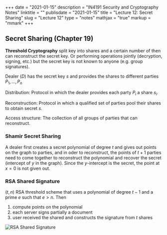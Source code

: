 +++
date = "2021-01-15"
description = "IN4191 Security and Cryptography Notes"
linktitle = ""
publisdate = "2021-01-15"
title = "Lecture 12: Secret Sharing"
slug = "Lecture 12"
type = "notes"
mathjax = "true"
markup = "mmark"
+++

## Secret Sharing (Chapter 19)

**Threshold Cryptography** split key into shares and a certain number of then can reconstruct the secret key. Or performing operations jointly (decryption, signing, etc.) but the secret key is not known to anyone (e.g. group signatures).

Dealer $(D)$ has the secret key $s$ and provides the shares to different parties $P_1,...,P_n$

Distribution: Protocol in which the dealer provides each party $P_i$ a share $s_i$.

Reconstruction: Protocol in which a qualified set of parties pool their shares to obtain secret $s$.

Access structure: The collection of all groups of parties that can reconstruct.

### Shamir Secret Sharing

A dealer first creates a secret polynomial of degree $t$ and gives out points on the graph to parties, and in oder to reconstruct, the points of $t+1$ parties need to come together to reconstruct the polynomial and recover the secret (intercept of $y$ in the graph). Since the $y$-intercept is the secret, the point at $x=0$ is not given out.

### RSA Shared Signature

$(t,n)$ RSA threshold scheme that uses a polynomial of degree $t-1$ and a prime $e$ such that $e>n$. Then

1. compute points on the polynomial
2. each server signs partially a document
3. user received the shared and constructs the signature from $t$ shares

![RSA Shared Signature](/images/IN4191/RSA-Secret-Share.png)
